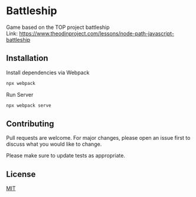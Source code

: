 # Battleship
Game based on the TOP project battleship \
Link: https://www.theodinproject.com/lessons/node-path-javascript-battleship

## Installation
Install dependencies via Webpack

```bash
npx webpack
```

Run Server
```bash
npx webpack serve
```


## Contributing

Pull requests are welcome. For major changes, please open an issue first
to discuss what you would like to change.

Please make sure to update tests as appropriate.

## License

[MIT](https://choosealicense.com/licenses/mit/)
